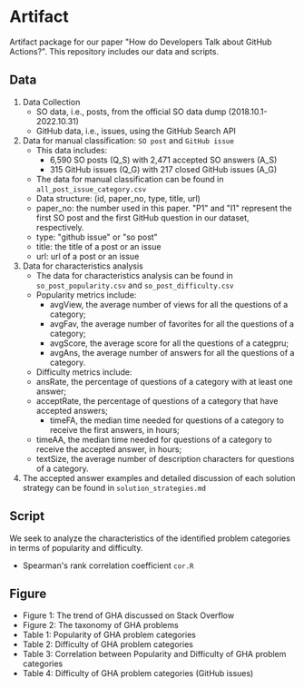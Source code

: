 # Artifact

Artifact package for our paper "How do Developers Talk about GitHub Actions?". This repository includes our data and scripts. 

## Data
1. Data Collection
	* SO data, i.e., posts, from the official SO data dump (2018.10.1-2022.10.31)
	* GitHub data, i.e., issues, using the GitHub Search API
2. Data for manual classification: `SO post` and `GitHub issue`
	* This data includes: 
    	- 6,590 SO posts (Q\_S) with 2,471 accepted SO answers (A\_S)
    	- 315 GitHub issues (Q\_G) with 217 closed GitHub issues (A\_G)
    * The data for manual classification can be found in `all_post_issue_category.csv`
    * Data structure: (id, paper_no, type, title, url)
	- paper\_no: the number used in this paper. "P1" and "I1" represent the first SO post and the first GitHub question in our dataset, respectively.
	- type: "github issue" or "so post"
	- title: the title of a post or an issue
	- url: url of a post or an issue   
3. Data for characteristics analysis
    * The data for characteristics analysis can be found in `so_post_popularity.csv` and `so_post_difficulty.csv`
    * Popularity metrics include:
     	- avgView, the average number of views for all the questions of a category;
        - avgFav, the average number of favorites for all the questions of a category;
        - avgScore, the average score for all the questions of a categpru;
        - avgAns, the average number of answers for all the questions of a category. 
    * Difficulty metrics include:
	 - ansRate, the percentage of questions of a category with at least one answer;
  	 - acceptRate, the percentage of questions of a category that have accepted answers;
       	 - timeFA, the median time needed for questions of a category to receive the first answers, in hours;
	 - timeAA, the median time needed for questions of a category to receive the accepted answer, in hours; 
   	 - textSize, the average number of description characters for questions of a category.
4. The accepted answer examples and detailed discussion of each solution strategy can be found in `solution_strategies.md`

## Script
We seek to analyze the characteristics of the identified problem categories in terms of popularity and difficulty. 
* Spearman's rank correlation coefficient `cor.R`

## Figure
* Figure 1: The trend of GHA discussed on Stack Overflow
* Figure 2: The taxonomy of GHA problems
* Table 1: Popularity of GHA problem categories
* Table 2: Difficulty of GHA problem categories
* Table 3: Correlation between Popularity and Difficulty of GHA problem categories
* Table 4: Difficulty of GHA problem categories (GitHub issues)
